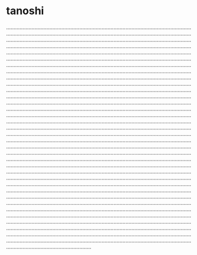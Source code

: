 # tanoshi
.............................................................................................................................................................................................................................................................................................................................................................................................................................................................................................................................................................................................................................................................................................................................................................................................................................................................................................................................................................................................................................................................................................................................................................................................................................................................................................................................................................................................................................................................................................................................................................................................................................................................................................................................................................................................................................................................................................................................................................................................................................................................................................................................................................................................................................................................................................................................................................................................................................................................................................................................................................................................................................................................................................................................................................................................................................................................................................................................................................................................................................................................................................................................................................................................................................................................................................................................................................................................................................................................................................................................................................................................................................................................................................................................................................................................................................................................................................................................................................................................................................................................................................................................................................................................................................................................................................................................................................................................................................................................................................................................................................................